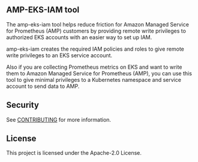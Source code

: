 ## AMP-EKS-IAM tool

The amp-eks-iam tool helps reduce friction for Amazon Managed Service for Prometheus (AMP) customers by providing remote write privileges to authorized EKS accounts with an easier way to set up IAM.

amp-eks-iam creates the required IAM policies and roles to give remote write privileges to an EKS service account. 

Also if you are collecting Prometheus metrics on EKS and want to write them to Amazon Managed Service for Prometheus (AMP), you can use this tool to give minimal privileges to a Kubernetes namespace and service account to send data to AMP.

## Security

See [CONTRIBUTING](CONTRIBUTING.md#security-issue-notifications) for more information.

## License

This project is licensed under the Apache-2.0 License.

